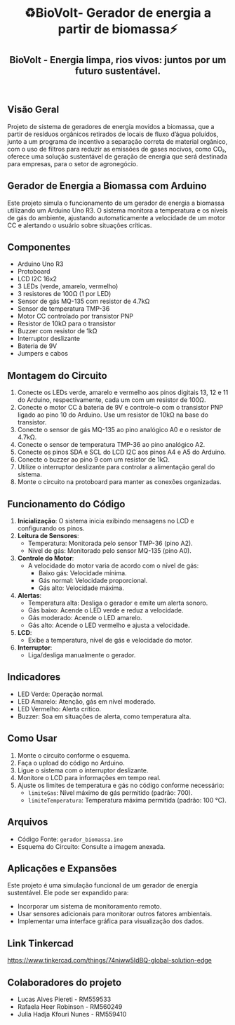 <h1 align="center">♻️BioVolt- Gerador de energia a partir de biomassa⚡</h1>

<h2 align="center"> BioVolt - Energia limpa, rios vivos: juntos por um futuro sustentável.</h2>
<br>

## Visão Geral
Projeto de sistema de geradores de energia movidos a biomassa, que a partir de resíduos orgânicos retirados de locais de fluxo d’água poluídos,
junto a um programa de incentivo a separação correta de material orgânico, com o uso de filtros para reduzir as emissões de gases nocivos, 
como CO₂, oferece uma solução sustentável de geração de energia que será destinada para empresas, para o setor de agronegócio.

## Gerador de Energia a Biomassa com Arduino
Este projeto simula o funcionamento de um gerador de energia a biomassa utilizando um Arduino Uno R3. 
O sistema monitora a temperatura e os níveis de gás do ambiente, ajustando automaticamente a velocidade de um motor CC e alertando o usuário sobre situações críticas.

## Componentes
- Arduino Uno R3
- Protoboard
- LCD I2C 16x2
- 3 LEDs (verde, amarelo, vermelho)
- 3 resistores de 100Ω (1 por LED) 
- Sensor de gás MQ-135 com resistor de 4.7kΩ
- Sensor de temperatura TMP-36
- Motor CC controlado por transistor PNP
- Resistor de 10kΩ para o transistor
- Buzzer com resistor de 1kΩ
- Interruptor deslizante
- Bateria de 9V
- Jumpers e cabos

## Montagem do Circuito
1. Conecte os LEDs verde, amarelo e vermelho aos pinos digitais 13, 12 e 11 do Arduino, respectivamente, cada um com um resistor de 100Ω.
2. Conecte o motor CC à bateria de 9V e controle-o com o transistor PNP ligado ao pino 10 do Arduino. Use um resistor de 10kΩ na base do transistor.
3. Conecte o sensor de gás MQ-135 ao pino analógico A0 e o resistor de 4.7kΩ.
4. Conecte o sensor de temperatura TMP-36 ao pino analógico A2.
5. Conecte os pinos SDA e SCL do LCD I2C aos pinos A4 e A5 do Arduino.
6. Conecte o buzzer ao pino 9 com um resistor de 1kΩ.
7. Utilize o interruptor deslizante para controlar a alimentação geral do sistema.
8. Monte o circuito na protoboard para manter as conexões organizadas.

## Funcionamento do Código
1. **Inicialização**: O sistema inicia exibindo mensagens no LCD e configurando os pinos.
2. **Leitura de Sensores**: 
   - Temperatura: Monitorada pelo sensor TMP-36 (pino A2).
   - Nível de gás: Monitorado pelo sensor MQ-135 (pino A0).
3. **Controle do Motor**:
   - A velocidade do motor varia de acordo com o nível de gás:
     - Baixo gás: Velocidade mínima.
     - Gás normal: Velocidade proporcional.
     - Gás alto: Velocidade máxima.
4. **Alertas**:
   - Temperatura alta: Desliga o gerador e emite um alerta sonoro.
   - Gás baixo: Acende o LED verde e reduz a velocidade.
   - Gás moderado: Acende o LED amarelo.
   - Gás alto: Acende o LED vermelho e ajusta a velocidade.
5. **LCD**:
   - Exibe a temperatura, nível de gás e velocidade do motor.
6. **Interruptor**:
   - Liga/desliga manualmente o gerador.

## Indicadores
- LED Verde: Operação normal.
- LED Amarelo: Atenção, gás em nível moderado.
- LED Vermelho: Alerta crítico.
- Buzzer: Soa em situações de alerta, como temperatura alta.

## Como Usar
1. Monte o circuito conforme o esquema.
2. Faça o upload do código no Arduino.
3. Ligue o sistema com o interruptor deslizante.
4. Monitore o LCD para informações em tempo real.
5. Ajuste os limites de temperatura e gás no código conforme necessário:
   - `limiteGas`: Nível máximo de gás permitido (padrão: 700).
   - `limiteTemperatura`: Temperatura máxima permitida (padrão: 100 °C).

## Arquivos
- Código Fonte: `gerador_biomassa.ino`
- Esquema do Circuito: Consulte a imagem anexada.

## Aplicações e Expansões
Este projeto é uma simulação funcional de um gerador de energia sustentável. Ele pode ser expandido para:
- Incorporar um sistema de monitoramento remoto.
- Usar sensores adicionais para monitorar outros fatores ambientais.
- Implementar uma interface gráfica para visualização dos dados.

## Link Tinkercad
https://www.tinkercad.com/things/74niww5IdBQ-global-solution-edge

## Colaboradores do projeto
- Lucas Alves Piereti - RM559533
- Rafaela Heer Robinson - RM560249
- Julia Hadja Kfouri Nunes - RM559410
